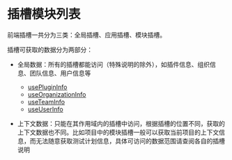 # 插槽模块列表

前端插槽一共分为三类：全局插槽、应用插槽、模块插槽。

插槽可获取的数据分为两部分：

- 全局数据：所有的插槽都能访问（特殊说明的除外），如插件信息、组织信息、团队信息、用户信息等

  - [usePluginInfo](../packages/store.mdx#usePluginInfo)
  - [useOrganizationInfo](../packages/store.mdx#useOrganizationInfo)
  - [useTeamInfo](../packages/store.mdx#useTeamInfo)
  - [useUserInfo](../packages/store.mdx#useUserInfo)

- 上下文数据：只能在其作用域内的插槽中访问，根据插槽的位置不同，获取的上下文数据也不同。比如项目中的模块插槽一般可以获取当前项目的上下文信息，而无法随意获取测试计划信息，具体可访问的数据范围请查阅各自的插槽说明
